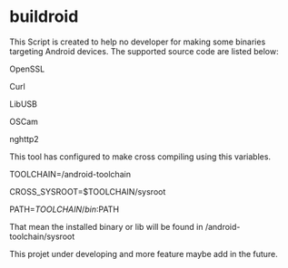 # buildroid
This Script is created to help no developer for making some binaries targeting Android devices.
The supported source code are listed below:

OpenSSL

Curl

LibUSB

OSCam

nghttp2

This tool has configured to make cross compiling using this variables.

TOOLCHAIN=/android-toolchain

CROSS_SYSROOT=$TOOLCHAIN/sysroot

PATH=$TOOLCHAIN/bin:$PATH

That mean the installed binary or lib will be found in /android-toolchain/sysroot

This projet under developing and more feature maybe add in the future.
